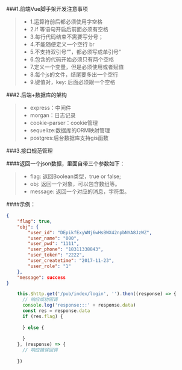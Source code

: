 ###1.前端Vue脚手架开发注意事项

 > * 1.运算符前后都必须使用字空格
 > * 2.if 等语句开启后前面必须有空格
 > * 3.每行代码结束不需要写分号；
 > * 4.不能随便定义一个空行  br
 > * 5.不支持双引号“”，都必须写成单引号‘’
 > * 6.包含的代码开始必须只有两个空格
 > * 7.定义一个变量，但是必须使用或者赋值
 > * 8.每个js的文件，结尾要多出一个空行
 > * 9.键值对，key: 后面必须跟一个空格
 
 
 ###2.后端+数据库的架构
 
 >* express：中间件
 >* morgan：日志记录
 >* cookie-parser：cookie管理
 >* sequelize:数据库的ORM映射管理
 >* postgres:后台数据库支持gis函数

###3.接口规范管理

####返回一个json数据，里面自带三个参数如下：
>* flag: 返回Boolean类型，true or false;
>* obj: 返回一个对象，可以包含数组等。
>* message: 返回一个对应的消息，字符型。

####示例：
```json
{
    "flag": true,
    "obj": {
        "user_id": "DEpikfExyWNj6wHsBWX42npbNYA8JzWZ",
        "user_name": "000",
        "user_pwd": "1111",
        "user_phone": "18311338843",
        "user_token": "2222",
        "user_createtime": "2017-11-23",
        "user_role": "1"
    },
    "message": success
}
```

```js
    this.$http.get('/pub/index/login', '').then((response) => {
      // 响应成功回调
      console.log('response:::' + response.data)
      const res = response.data
      if (res.flag) {
      
      } else {
	
      }
    }, (response) => {
      // 响应错误回调
      
    })
```






 


